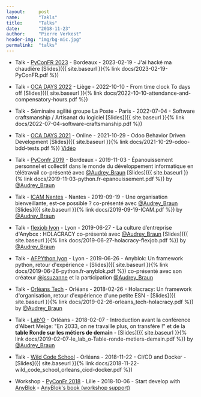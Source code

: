 ```yaml
---
layout:     post
name:       "Takls"
title:      "Talks"
date:       "2018-11-23"
author:     "Pierre Verkest"
header-img: "img/bg-mic.jpg"
permalink:  "talks"
---
```



* Talk -
  [PyConFR 2023](https://www.pycon.fr/2023/) -
  Bordeaux -
  2023-02-19 -
  J'ai hacké ma chaudière
  [Slides]({{ site.baseurl }}{% link docs/2023-02-19-PyConFR.pdf %})

* Talk -
  [OCA DAYS 2022](https://odoo-community.org/event/oca-days-2022-liege-2022-10-10-2022-10-11-131/track/when-the-time-clock-allows-you-to-accumulate-compensatory-hours-134) -
  Liège -
  2022-10-10 -
  From time clock To days off
  [Slides]({{ site.baseurl }}{% link docs/2022-10-10-attendance-and-compensatory-hours.pdf %})
  
  
* Talk -
  Séminaire agilité groupe La Poste -
  Paris -
  2022-07-04 -
  Software craftsmanship / Artisanat du logiciel
  [Slides]({{ site.baseurl }}{% link docs/2022-07-04-software-craftsmanship.pdf %})


* Talk -
  [OCA DAYS 2021](https://odoo-community.org/event/oca-days-2021-online-2021-10-28-2021-10-29-128/page/introduction-oca-days-2021-online) -
  Online -
  2021-10-29 -
  Odoo Behavior Driven Development
  [Slides]({{ site.baseurl }}{% link docs/2021-10-29-odoo-bdd-tests.pdf %})
  [Vidéo](https://www.youtube.com/watch?v=WajEuNjmlSI)

* Talk -
  [PyConfr 2019](https://www.pycon.fr) -
  Bordeaux -
  2019-11-03 -
  Épanouissement personnel et collectif dans le monde du développement informatique en télétravail
  co-présenté avec [@Audrey_Braun](https://twitter.com/Audrey_Braun)
  [Slides]({{ site.baseurl }}{% link docs/2019-11-03-python.fr-epanouissement.pdf %})
  by [@Audrey_Braun](https://twitter.com/Audrey_Braun)

* Talk -
  [ICAM Nantes](https://www.icam.fr/campus/icam-nantes/) -
  Nantes -
  2019-09-19 -
  Une organisation bienveillante, est-ce possible ?
  co-présenté avec [@Audrey_Braun](https://twitter.com/Audrey_Braun)
  [Slides]({{ site.baseurl }}{% link docs/2019-09-19-ICAM.pdf %})
  by [@Audrey_Braun](https://twitter.com/Audrey_Braun)

* Talk -
  [flexjob lyon](https://flexjob.fr/) -
  Lyon -
  2019-06-27 -
  La culture d’entreprise d'Anybox : HOLACRACY
  co-présenté avec [@Audrey_Braun](https://twitter.com/Audrey_Braun)
  [Slides]({{ site.baseurl }}{% link docs/2019-06-27-holacracy-flexjob.pdf %})
  by [@Audrey_Braun](https://twitter.com/Audrey_Braun)

* Talk -
  [AFPYthon lyon](https://twitter.com/python_lyon) -
  Lyon -
  2019-06-26 -
  Anyblok: Un framework python, retour d'expérience -
  [Slides]({{ site.baseurl }}{% link docs/2019-06-26-python.fr-anyblok.pdf
 %}) co-présenté avec son créateur [@jssuzanne](https://twitter.com/jssuzanne)
 et la participation [@Audrey_Braun](https://twitter.com/Audrey_Braun)

* Talk -
  [Orléans Tech](https://orleans-tech.com/) -
  Orléans -
  2018-02-26 -
  Holacracy: Un framework d'organisation, retour d'expérience d'une petite ESN -
  [Slides]({{ site.baseurl }}{% link docs/2019-02-26-orleans_tech-holacracy.pdf %}) by [@Audrey_Braun](https://twitter.com/Audrey_Braun)

* Talk -
  [Lab'O](http://www.le-lab-o.fr/) -
  Orléans -
  2018-02-07 -
  Introduction avant la conférence d'Albert Meige: "En 2033, on ne travaille plus, on transfère !" et de la **table Ronde sur les métiers de demain** -
  [Slides]({{ site.baseurl }}{% link docs/2019-02-07-le_lab_o-Table-ronde-metiers-demain.pdf %}) by [@Audrey_Braun](https://twitter.com/Audrey_Braun)


* Talk -
  [Wild Code School](https://wildcodeschool.fr/orleans/) -
  Orléans -
  2018-11-22 -
  CI/CD and Docker -
  [Slides]({{ site.baseurl }}{% link docs/2018-11-22-wild_code_school_orleans_cicd-docker.pdf %})

[comment]: <> (source: https://docs.google.com/presentation/d/1Ax5PRpeIK4DQP8X3YtvYkiRtSThsyjoxedjrYKOpQpk/)


* Workshop -
  [PyConFr 2018](https://www.pycon.fr/2018/) -
  Lille -
  2018-10-06 -
  Start develop with [AnyBlok](http://github.com/anyblok) -
  [AnyBlok's book (workshop support)](https://anyblok.gitbooks.io/anyblok-book/en/)
